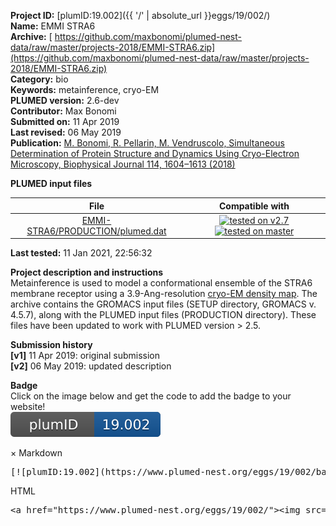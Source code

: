 **Project ID:** [plumID:19.002]({{ '/' | absolute_url }}eggs/19/002/)  
**Name:**  EMMI STRA6  
**Archive:** [ https://github.com/maxbonomi/plumed-nest-data/raw/master/projects-2018/EMMI-STRA6.zip](https://github.com/maxbonomi/plumed-nest-data/raw/master/projects-2018/EMMI-STRA6.zip)  
**Category:**  bio  
**Keywords:**  metainference, cryo-EM  
**PLUMED version:**  2.6-dev  
**Contributor:**  Max Bonomi  
**Submitted on:** 11 Apr 2019  
**Last revised:** 06 May 2019  
**Publication:** [M. Bonomi, R. Pellarin, M. Vendruscolo, Simultaneous Determination of Protein Structure and Dynamics Using Cryo-Electron Microscopy, Biophysical Journal 114, 1604–1613 (2018)](http://dx.doi.org/10.1016/j.bpj.2018.02.028)  
  
**PLUMED input files**  
  
| File     | Compatible with |  
|:--------:|:--------:|  
| [EMMI-STRA6/PRODUCTION/plumed.dat](./data/EMMI-STRA6/PRODUCTION/plumed.dat.md) |  [![tested on v2.7](https://img.shields.io/badge/v2.7-passing-green.svg)](data/EMMI-STRA6/PRODUCTION/plumed.dat.plumed.stderr) [![tested on master](https://img.shields.io/badge/master-passing-green.svg)](data/EMMI-STRA6/PRODUCTION/plumed.dat.plumed_master.stderr) |  
  
**Last tested:**  11 Jan 2021, 22:56:32
  
**Project description and instructions**  
Metainference is used to model a conformational ensemble of the STRA6 membrane receptor  using a 3.9-Ang-resolution [cryo-EM density map](http://dx.doi.org/10.1126/science.aad8266). The archive contains the GROMACS input files (SETUP directory, GROMACS v. 4.5.7), along with the PLUMED input files (PRODUCTION directory). These files have been updated to work with PLUMED version > 2.5. 

  
**Submission history**  
**[v1]** 11 Apr 2019: original submission  
**[v2]** 06 May 2019: updated description  
  
**Badge**  
Click on the image below and get the code to add the badge to your website!  
<img src="./badge.svg" alt="plumeDnest:19.002" id="myBtn" class="badge">
<div id="myModal" class="modal">
  <div class="modal-content">
    <span class="close">&times;</span>
    Markdown<pre>[![plumID:19.002](https://www.plumed-nest.org/eggs/19/002/badge.svg)](https://www.plumed-nest.org/eggs/19/002/)</pre>
    HTML<pre>&lt;a href="https://www.plumed-nest.org/eggs/19/002/"&gt;&lt;img src="https://www.plumed-nest.org/eggs/19/002/badge.svg" alt="plumID:19.002"&gt;&lt;/a&gt;</pre>
  </div>
</div>

